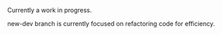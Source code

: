 Currently a work in progress. 

new-dev branch is currently focused on refactoring code for efficiency. 
